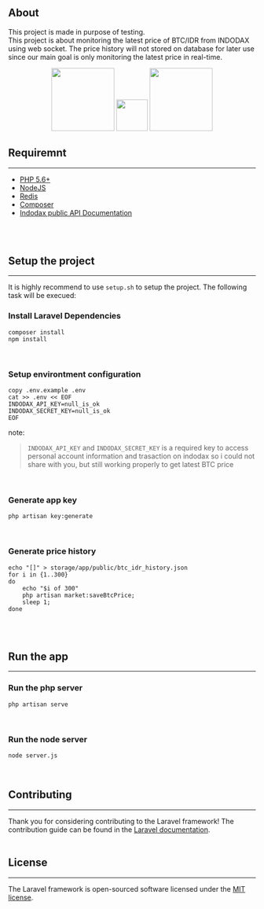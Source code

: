 
## About
This project is made in purpose of testing.<br>
This project is about monitoring the latest price of BTC/IDR from INDODAX using web socket. The price history will not stored on database for later use since our main goal is only monitoring the latest price in real-time.
<p align="center">
<img src="https://laravel.com/assets/img/components/logo-laravel.svg" width="128px">
<img src="https://www.shareicon.net/data/256x256/2015/09/11/99371_javascript_512x512.png" width="64px">
<img src="https://redis.io/images/redis-white.png" width="128px">
</p>

## Requiremnt
---
- [PHP 5.6+](https://www.php.net)
- [NodeJS](https://nodejs.org/)
- [Redis](https://redis.io)
- [Composer](https://getcomposer.org)
- [Indodax public API Documentation](https://indodax.com/downloads/BITCOINCOID-API-DOCUMENTATION.pdf)

<br>
<br>

## Setup the project
---
It is highly recommend to use `setup.sh` to setup the project. The following task will be execued:
### Install Laravel Dependencies
```
composer install
npm install
```
<br>

### Setup environtment configuration
```
copy .env.example .env
cat >> .env << EOF
INDODAX_API_KEY=null_is_ok
INDODAX_SECRET_KEY=null_is_ok
EOF
```
note:
> `INDODAX_API_KEY` and `INDODAX_SECRET_KEY` is a required key to access personal account information and trasaction on indodax so i could not share with you, but still working properly to get latest BTC price

<br>

### Generate app key
```
php artisan key:generate
```
<br>

### Generate price history
```
echo "[]" > storage/app/public/btc_idr_history.json
for i in {1..300}
do
    echo "$i of 300"
	php artisan market:saveBtcPrice;
	sleep 1;
done
```
<br>
<br>

## Run the app
---
### Run the php server
```
php artisan serve
```
<br>

### Run the node server
```
node server.js
```
<br>

## Contributing
---
Thank you for considering contributing to the Laravel framework! The contribution guide can be found in the [Laravel documentation](https://laravel.com/docs/contributions).
<br>
<br>

## License
---
The Laravel framework is open-sourced software licensed under the [MIT license](https://opensource.org/licenses/MIT).
